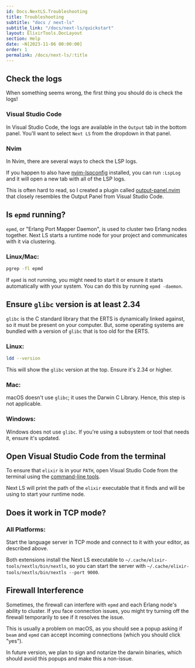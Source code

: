 ```yaml
---
id: Docs.NextLS.Troubleshooting
title: Troubleshooting
subtitle: "docs / next-ls"
subtitle_link: "/docs/next-ls/quickstart"
layout: ElixirTools.DocLayout
section: Help
date: ~N[2023-11-06 00:00:00]
order: 1
permalink: /docs/next-ls/:title
---
```


## Check the logs

When something seems wrong, the first thing you should do is check the logs!


### Visual Studio Code

In Visual Studio Code, the logs are available in the `Output` tab in the bottom panel. You'll want to select `Next LS` from the dropdown in that panel.

### Nvim

In Nvim, there are several ways to check the LSP logs.

If you happen to also have [nvim-lspconfig](https://github.com/neovim/nvim-lspconfig) installed, you can run `:LspLog` and it will open a new tab with all of the LSP logs.

This is often hard to read, so I created a plugin called [output-panel.nvim](https://github.com/mhanberg/output-panel.nvim) that closely resembles the Output Panel from Visual Studio Code.

## Is `epmd` running?

`epmd`, or "Erlang Port Mapper Daemon", is used to cluster two Erlang nodes together. Next LS starts a runtime node for your project and communicates with it via clustering.

### Linux/Mac:

```bash
pgrep -fl epmd
```

If `epmd` is not running, you might need to start it or ensure it starts automatically with your system. You can do this by running `epmd -daemon`.

## Ensure `glibc` version is at least 2.34

`glibc` is the C standard library that the ERTS is dynamically linked against, so it must be present on your computer. But, some operating systems are bundled with a version of `glibc` that is too old for the ERTS.

### Linux:

```bash
ldd --version
```

This will show the `glibc` version at the top. Ensure it's 2.34 or higher.

### Mac:

macOS doesn't use `glibc`; it uses the Darwin C Library. Hence, this step is not applicable.

### Windows:

Windows does not use `glibc`. If you're using a subsystem or tool that needs it, ensure it's updated.

## Open Visual Studio Code from the terminal

To ensure that `elixir` is in your `PATH`, open Visual Studio Code from the terminal using the [command-line tools](https://code.visualstudio.com/docs/editor/command-line#_launching-from-command-line).

Next LS will print the path of the `elixir` executable that it finds and will be using to start your runtime node.

## Does it work in TCP mode?

### All Platforms:

Start the language server in TCP mode and connect to it with your editor, as described above.

Both extensions install the Next LS executable to `~/.cache/elixir-tools/nextls/bin/nextls`, so you can start the server with `~/.cache/elixir-tools/nextls/bin/nextls --port 9000`.

## Firewall Interference

Sometimes, the firewall can interfere with `epmd` and each Erlang node's ability to cluster. If you face connection issues, you might try turning off the firewall temporarily to see if it resolves the issue.

This is usually a problem on macOS, as you should see a popup asking if `beam` and `epmd` can accept incoming connections (which you should click "yes").

In future version, we plan to sign and notarize the darwin binaries, which should avoid this popups and make this a non-issue.
